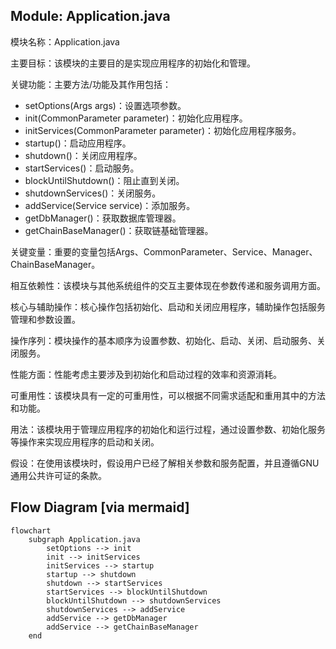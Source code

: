 ## Module: Application.java
模块名称：Application.java

主要目标：该模块的主要目的是实现应用程序的初始化和管理。

关键功能：主要方法/功能及其作用包括：
- setOptions(Args args)：设置选项参数。
- init(CommonParameter parameter)：初始化应用程序。
- initServices(CommonParameter parameter)：初始化应用程序服务。
- startup()：启动应用程序。
- shutdown()：关闭应用程序。
- startServices()：启动服务。
- blockUntilShutdown()：阻止直到关闭。
- shutdownServices()：关闭服务。
- addService(Service service)：添加服务。
- getDbManager()：获取数据库管理器。
- getChainBaseManager()：获取链基础管理器。

关键变量：重要的变量包括Args、CommonParameter、Service、Manager、ChainBaseManager。

相互依赖性：该模块与其他系统组件的交互主要体现在参数传递和服务调用方面。

核心与辅助操作：核心操作包括初始化、启动和关闭应用程序，辅助操作包括服务管理和参数设置。

操作序列：模块操作的基本顺序为设置参数、初始化、启动、关闭、启动服务、关闭服务。

性能方面：性能考虑主要涉及到初始化和启动过程的效率和资源消耗。

可重用性：该模块具有一定的可重用性，可以根据不同需求适配和重用其中的方法和功能。

用法：该模块用于管理应用程序的初始化和运行过程，通过设置参数、初始化服务等操作来实现应用程序的启动和关闭。

假设：在使用该模块时，假设用户已经了解相关参数和服务配置，并且遵循GNU通用公共许可证的条款。
## Flow Diagram [via mermaid]
```mermaid
flowchart
    subgraph Application.java
        setOptions --> init
        init --> initServices
        initServices --> startup
        startup --> shutdown
        shutdown --> startServices
        startServices --> blockUntilShutdown
        blockUntilShutdown --> shutdownServices
        shutdownServices --> addService
        addService --> getDbManager
        addService --> getChainBaseManager
    end
```
